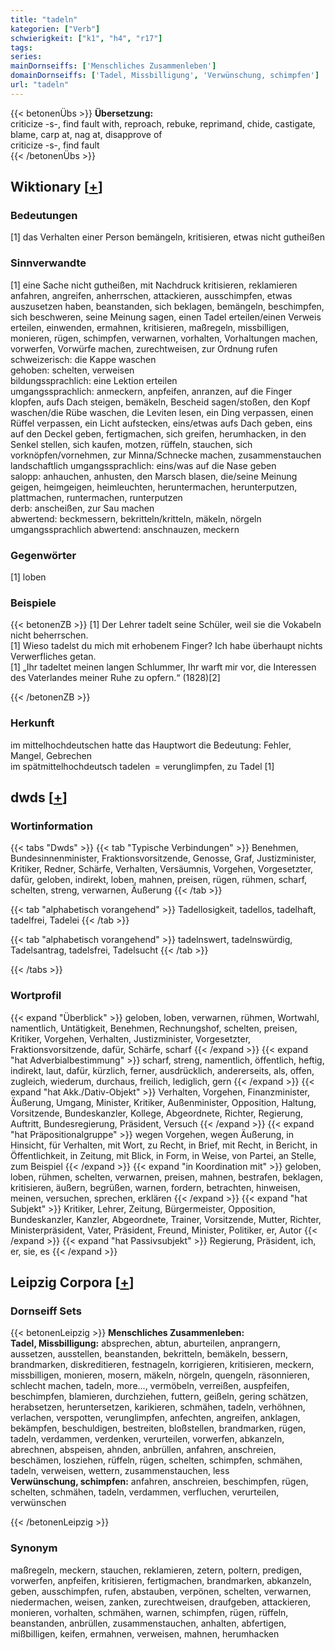 ```yaml
---
title: "tadeln"
kategorien: ["Verb"]
schwierigkeit: ["k1", "h4", "r17"]
tags:
series:
mainDornseiffs: ['Menschliches Zusammenleben']
domainDornseiffs: ['Tadel, Missbilligung', 'Verwünschung, schimpfen']
url: "tadeln"
---
```


{{< betonenÜbs >}}
**Übersetzung:**  
criticize -s-, find fault with, reproach, rebuke, reprimand, chide, castigate, blame, carp at, nag at, disapprove of  
criticize -s-, find fault  
{{< /betonenÜbs >}}

## Wiktionary [[+](https://de.wiktionary.org/wiki/tadeln)]

### Bedeutungen
[1] das Verhalten einer Person bemängeln, kritisieren, etwas nicht gutheißen  

### Sinnverwandte
[1] eine Sache nicht gutheißen, mit Nachdruck kritisieren, reklamieren  
anfahren, angreifen, anherrschen, attackieren, ausschimpfen, etwas auszusetzen haben, beanstanden, sich beklagen, bemängeln, beschimpfen, sich beschweren, seine Meinung sagen, einen Tadel erteilen/einen Verweis erteilen, einwenden, ermahnen, kritisieren, maßregeln, missbilligen, monieren, rügen, schimpfen, verwarnen, vorhalten, Vorhaltungen machen, vorwerfen, Vorwürfe machen, zurechtweisen, zur Ordnung rufen  
schweizerisch: die Kappe waschen  
gehoben: schelten, verweisen  
bildungssprachlich: eine Lektion erteilen  
umgangssprachlich: anmeckern, anpfeifen, anranzen, auf die Finger klopfen, aufs Dach steigen, bemäkeln, Bescheid sagen/stoßen, den Kopf waschen/die Rübe waschen, die Leviten lesen, ein Ding verpassen, einen Rüffel verpassen, ein Licht aufstecken, eins/etwas aufs Dach geben, eins auf den Deckel geben, fertigmachen, sich greifen, herumhacken, in den Senkel stellen, sich kaufen, motzen, rüffeln, stauchen, sich vorknöpfen/vornehmen, zur Minna/Schnecke machen, zusammenstauchen  
landschaftlich umgangssprachlich: eins/was auf die Nase geben  
salopp: anhauchen, anhusten, den Marsch blasen, die/seine Meinung geigen, heimgeigen, heimleuchten, heruntermachen, herunterputzen, plattmachen, runtermachen, runterputzen  
derb: anscheißen, zur Sau machen  
abwertend: beckmessern, bekritteln/kritteln, mäkeln, nörgeln  
umgangssprachlich abwertend: anschnauzen, meckern  

### Gegenwörter
[1] loben  

### Beispiele
{{< betonenZB >}}
[1] Der Lehrer tadelt seine Schüler, weil sie die Vokabeln nicht beherrschen.  
[1] Wieso tadelst du mich mit erhobenem Finger? Ich habe überhaupt nichts Verwerfliches getan.  
[1] „Ihr tadeltet meinen langen Schlummer, Ihr warft mir vor, die Interessen des Vaterlandes meiner Ruhe zu opfern.“ (1828)[2]  

{{< /betonenZB >}}
### Herkunft
im mittelhochdeutschen hatte das Hauptwort die Bedeutung: Fehler, Mangel, Gebrechen  
im spätmittelhochdeutsch tadelen = verunglimpfen, zu Tadel [1]  



## dwds [[+](https://www.dwds.de/wb/tadeln)]

### Wortinformation
{{< tabs "Dwds" >}}
{{< tab "Typische Verbindungen" >}}
Benehmen, Bundesinnenminister, Fraktionsvorsitzende, Genosse, Graf, Justizminister, Kritiker, Redner, Schärfe, Verhalten, Versäumnis, Vorgehen, Vorgesetzter, dafür, geloben, indirekt, loben, mahnen, preisen, rügen, rühmen, scharf, schelten, streng, verwarnen, Äußerung
{{< /tab >}}

{{< tab "alphabetisch vorangehend" >}}
Tadellosigkeit, tadellos, tadelhaft, tadelfrei, Tadelei
{{< /tab >}}

{{< tab "alphabetisch vorangehend" >}}
tadelnswert, tadelnswürdig, Tadelsantrag, tadelsfrei, Tadelsucht
{{< /tab >}}

{{< /tabs >}}

### Wortprofil
{{< expand "Überblick" >}} geloben, loben, verwarnen, rühmen, Wortwahl, namentlich, Untätigkeit, Benehmen, Rechnungshof, schelten, preisen, Kritiker, Vorgehen, Verhalten, Justizminister, Vorgesetzter, Fraktionsvorsitzende, dafür, Schärfe, scharf {{< /expand >}}
{{< expand "hat Adverbialbestimmung" >}} scharf, streng, namentlich, öffentlich, heftig, indirekt, laut, dafür, kürzlich, ferner, ausdrücklich, andererseits, als, offen, zugleich, wiederum, durchaus, freilich, lediglich, gern {{< /expand >}}
{{< expand "hat Akk./Dativ-Objekt" >}} Verhalten, Vorgehen, Finanzminister, Äußerung, Umgang, Minister, Kritiker, Außenminister, Opposition, Haltung, Vorsitzende, Bundeskanzler, Kollege, Abgeordnete, Richter, Regierung, Auftritt, Bundesregierung, Präsident, Versuch {{< /expand >}}
{{< expand "hat Präpositionalgruppe" >}} wegen Vorgehen, wegen Äußerung, in Hinsicht, für Verhalten, mit Wort, zu Recht, in Brief, mit Recht, in Bericht, in Öffentlichkeit, in Zeitung, mit Blick, in Form, in Weise, von Partei, an Stelle, zum Beispiel {{< /expand >}}
{{< expand "in Koordination mit" >}} geloben, loben, rühmen, schelten, verwarnen, preisen, mahnen, bestrafen, beklagen, kritisieren, äußern, begrüßen, warnen, fordern, betrachten, hinweisen, meinen, versuchen, sprechen, erklären {{< /expand >}}
{{< expand "hat Subjekt" >}} Kritiker, Lehrer, Zeitung, Bürgermeister, Opposition, Bundeskanzler, Kanzler, Abgeordnete, Trainer, Vorsitzende, Mutter, Richter, Ministerpräsident, Vater, Präsident, Freund, Minister, Politiker, er, Autor {{< /expand >}}
{{< expand "hat Passivsubjekt" >}} Regierung, Präsident, ich, er, sie, es {{< /expand >}}

## Leipzig Corpora [[+](https://corpora.uni-leipzig.de/en/res?word=tadeln&corpusId=deu_newscrawl-public_2018)]

### Dornseiff Sets
{{< betonenLeipzig >}}
**Menschliches Zusammenleben:**  
**Tadel, Missbilligung:** absprechen, abtun, aburteilen, anprangern, aussetzen, ausstellen, beanstanden, bekritteln, bemäkeln, bessern, brandmarken, diskreditieren, festnageln, korrigieren, kritisieren, meckern, missbilligen, monieren, mosern, mäkeln, nörgeln, quengeln, räsonnieren, schlecht machen, tadeln, more..., vermöbeln, verreißen, auspfeifen, beschimpfen, blamieren, durchziehen, futtern, geißeln, gering schätzen, herabsetzen, heruntersetzen, karikieren, schmähen, tadeln, verhöhnen, verlachen, verspotten, verunglimpfen, anfechten, angreifen, anklagen, bekämpfen, beschuldigen, bestreiten, bloßstellen, brandmarken, rügen, tadeln, verdammen, verdenken, verurteilen, vorwerfen, abkanzeln, abrechnen, abspeisen, ahnden, anbrüllen, anfahren, anschreien, beschämen, losziehen, rüffeln, rügen, schelten, schimpfen, schmähen, tadeln, verweisen, wettern, zusammenstauchen, less  
**Verwünschung, schimpfen:** anfahren, anschreien, beschimpfen, rügen, schelten, schmähen, tadeln, verdammen, verfluchen, verurteilen, verwünschen  

{{< /betonenLeipzig >}}

### Synonym
maßregeln, meckern, stauchen, reklamieren, zetern, poltern, predigen, vorwerfen, anpfeifen, kritisieren, fertigmachen, brandmarken, abkanzeln, geben, ausschimpfen, rufen, abstauben, verpönen, schelten, verwarnen, niedermachen, weisen, zanken, zurechtweisen, draufgeben, attackieren, monieren, vorhalten, schmähen, warnen, schimpfen, rügen, rüffeln, beanstanden, anbrüllen, zusammenstauchen, anhalten, abfertigen, mißbilligen, keifen, ermahnen, verweisen, mahnen, herumhacken


